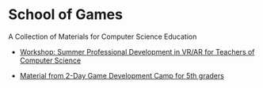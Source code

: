 # School of Games
A Collection of Materials for Computer Science Education   

+ [Workshop: Summer Professional Development in VR/AR for Teachers of Computer Science](/DPIWorkshop.html)

+ [Material from 2-Day Game Development Camp for 5th graders](/Academy2Day.html)
